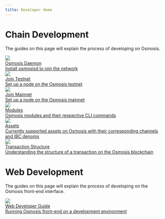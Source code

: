 ```yaml
---
title: Developer Home
---
```


# Chain Development

The guides on this page will explain the process of developing on Osmosis.

<div class="cards twoColumn">
  <a href="cli/install" class="card">
    <img src="/img/terminal-solid.svg" class="filter-icon"/>
    <div class="title">
     Osmosis Daemon
    </div>
    <div class="text">
      Install osmosisd to join the network
    </div>
  </a>

  <a href="network/join-testnet.html" class="card">
    <img src="/img/flask-test.svg" class="filter-icon"/>
    <div class="title">
     Join Testnet
    </div>
    <div class="text">
      Set up a node on the Osmosis testnet
    </div>
  </a>
  <a href="network/join-mainnet.html" class="card">
    <img src="/img/link.svg" class="filter-icon"/>
    <div class="title">
     Join Mainnet
    </div>
    <div class="text">
      Set up a node on the Osmosis mainnet
    </div>
  </a>

  <a href="modules/" class="card">
    <img src="/img/lego.svg" class="filter-icon"/>
    <div class="title">
     Modules
    </div>
    <div class="text">
      Osmosis modules and their respective CLI commands
    </div>
  </a>

  <a href="assets/asset-info" class="card">
    <img src="/img/asset.svg" class="filter-icon"/>
    <div class="title">
     Assets
    </div>
    <div class="text">
     Currently supported assets on Osmosis with their corresponding channels and IBC denoms
    </div>
  </a>

  <a href="structure/transaction.md" class="card">
    <img src="/img/structure.svg" class="filter-icon"/>
    <div class="title">
     Transaction Structure
    </div>
    <div class="text">
     Understanding the structure of a transaction on the Osmosis blockchain
    </div>
  </a>
 </div>


# Web Development

The guides on this page will explain the process of developing on the Osmosis front-end interface.

<div class="cards twoColumn">
  <a href="web-dev-guide.html" class="card">
    <img src="/img/book-solid.svg" class="filter-icon"/>
    <div class="title">
    Web Developer Guide
    </div>
    <div class="text">
      Running Osmosis front-end on a development environment
    </div>
  </a>
 
 </div>
